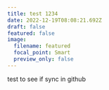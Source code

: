 ```yaml
---
title: test 1234
date: 2022-12-19T08:08:21.692Z
draft: false
featured: false
image:
  filename: featured
  focal_point: Smart
  preview_only: false
---
```

t﻿est to see if sync in github